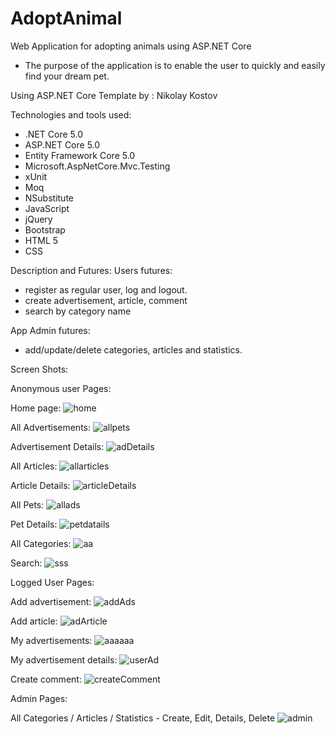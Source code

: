 # AdoptAnimal
Web Application for adopting animals using ASP.NET Core

 - The purpose of the application is to enable the user to quickly and easily find your dream pet.

Using ASP.NET Core Template by : Nikolay Kostov

Technologies and tools used:
 - .NET Core 5.0
 - ASP.NET Core 5.0
 - Entity Framework Core 5.0
 - Microsoft.AspNetCore.Mvc.Testing
 - xUnit
 - Moq
 - NSubstitute
 - JavaScript
 - jQuery
 - Bootstrap
 - HTML 5
 - CSS

Description and Futures:
Users futures:
- register as regular user, log and logout.
- create advertisement, article, comment
- search by category name
 
App Admin futures:
- add/update/delete categories, articles and statistics.

Screen Shots:

Anonymous user Pages:

Home page:
![home](https://user-images.githubusercontent.com/87023949/164947124-3aed4fe4-b597-4db6-9d1f-08eee0163106.jpg)

All Advertisements:
![allpets](https://user-images.githubusercontent.com/87023949/164947158-2dc0ebcf-d6fa-493a-a4be-c030e0f2ad8f.jpg)

Advertisement Details:
![adDetails](https://user-images.githubusercontent.com/87023949/164947522-d63db436-f35a-4f3a-97ca-a650e2706341.jpg)

All Articles:
![allarticles](https://user-images.githubusercontent.com/87023949/164947201-2cd75375-f315-47ae-b3f5-8861665db2c3.jpg)

Article Details:
![articleDetails](https://user-images.githubusercontent.com/87023949/164947553-a9dc6da6-8022-4344-8cfa-7bb0f1243628.jpg)

All Pets:
![allads](https://user-images.githubusercontent.com/87023949/164947233-e02fffe5-6f95-4366-ac70-b8e41bb766ff.jpg)

Pet Details:
![petdatails](https://user-images.githubusercontent.com/87023949/164947675-9e4e6fc6-5d5d-4963-941b-295db2d2c519.jpg)

All Categories:
![aa](https://user-images.githubusercontent.com/87023949/164947931-dcb64e5d-8838-427e-bce4-70fef5f8fe27.png)

Search:
![sss](https://user-images.githubusercontent.com/87023949/164947939-401ead19-e211-47df-912a-e0b273954e1c.jpg)


Logged User Pages:

Add advertisement:
![addAds](https://user-images.githubusercontent.com/87023949/164947330-775fab1a-2c95-4364-a303-cb66949b908d.jpg)

Add article:
![adArticle](https://user-images.githubusercontent.com/87023949/164947361-53e21b71-c73f-496a-a45b-554d79a438df.jpg)

My advertisements:
![aaaaaa](https://user-images.githubusercontent.com/87023949/164947945-82252810-2037-4b92-a5fd-1079b3ea0691.jpg)

My advertisement details:
![userAd](https://user-images.githubusercontent.com/87023949/164947770-6eca6f08-e089-473c-8b01-2b8fb0d17a33.jpg)

Create comment:
![createComment](https://user-images.githubusercontent.com/87023949/164947809-90e2fc8c-9516-4328-a3fa-03cc4f7cad61.jpg)


Admin Pages:

All Categories / Articles / Statistics - Create, Edit, Details, Delete
![admin](https://user-images.githubusercontent.com/87023949/164948087-4eb62833-44b5-4a93-8a4c-4199a426abc8.jpg)


